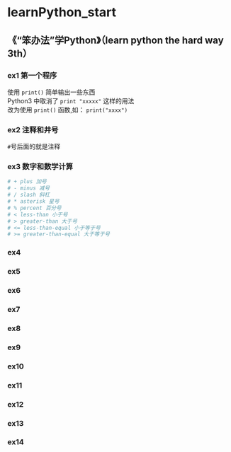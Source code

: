 # learnPython_start

## 《“笨办法”学Python》（learn python the hard way 3th）

### ex1 第一个程序
使用 `print()` 简单输出一些东西<br>
Python3 中取消了 `print "xxxxx"` 这样的用法<br>
改为使用 `print()` 函数,如： `print("xxxx")`

### ex2 注释和井号
`#`号后面的就是注释

### ex3 数字和数学计算
```python
# + plus 加号
# - minus 减号
# / slash 斜杠
# * asterisk 星号
# % percent 百分号
# < less-than 小于号
# > greater-than 大于号
# <= less-than-equal 小于等于号
# >= greater-than-equal 大于等于号
```
### ex4

### ex5

### ex6

### ex7

### ex8

### ex9

### ex10

### ex11

### ex12

### ex13

### ex14


